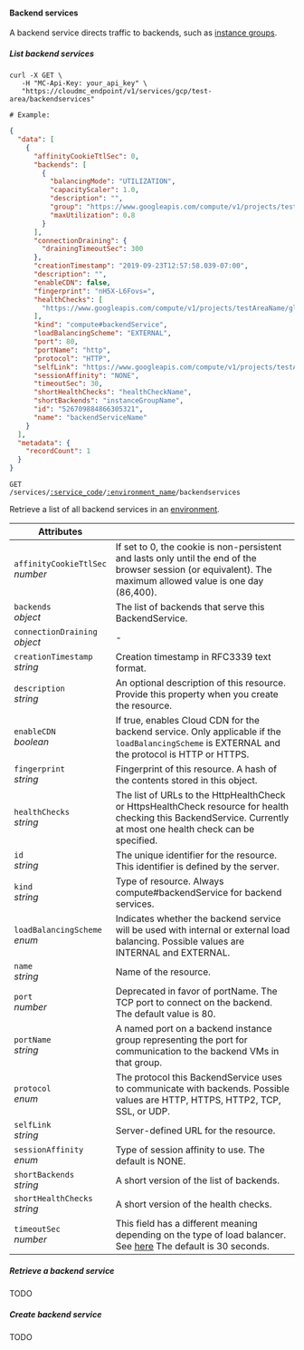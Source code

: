 #### Backend services

A backend service directs traffic to backends, such as [instance groups](#gcp-instance-groups).

<!-------------------- LIST BACKEND SERVICES -------------------->

##### List backend services

```shell
curl -X GET \
   -H "MC-Api-Key: your_api_key" \
   "https://cloudmc_endpoint/v1/services/gcp/test-area/backendservices"

# Example:
```

```json
{
  "data": [
    {
      "affinityCookieTtlSec": 0,
      "backends": [
        {
          "balancingMode": "UTILIZATION",
          "capacityScaler": 1.0,
          "description": "",
          "group": "https://www.googleapis.com/compute/v1/projects/testAreaName/zones/us-central1-a/instanceGroups/instanceGroupName",
          "maxUtilization": 0.8
        }
      ],
      "connectionDraining": {
        "drainingTimeoutSec": 300
      },
      "creationTimestamp": "2019-09-23T12:57:58.039-07:00",
      "description": "",
      "enableCDN": false,
      "fingerprint": "nH5X-L6Fovs=",
      "healthChecks": [
        "https://www.googleapis.com/compute/v1/projects/testAreaName/global/healthChecks/healthCheckName"
      ],
      "kind": "compute#backendService",
      "loadBalancingScheme": "EXTERNAL",
      "port": 80,
      "portName": "http",
      "protocol": "HTTP",
      "selfLink": "https://www.googleapis.com/compute/v1/projects/testAreaName/global/backendServices/backendServiceName",
      "sessionAffinity": "NONE",
      "timeoutSec": 30,
      "shortHealthChecks": "healthCheckName",
      "shortBackends": "instanceGroupName",
      "id": "526709884866305321",
      "name": "backendServiceName"
    }
  ],
  "metadata": {
    "recordCount": 1
  }
}
```

<code>GET /services/<a href="#administration-service-connections">:service_code</a>/<a href="#administration-environments">:environment_name</a>/backendservices</code>

Retrieve a list of all backend services in an [environment](#administration-environments).

| Attributes                          | &nbsp; |
| ----------------------------------- | ------ |
| `affinityCookieTtlSec`<br/>*number* | If set to 0, the cookie is non-persistent and lasts only until the end of the browser session (or equivalent). The maximum allowed value is one day (86,400).|
| `backends`<br/>*object*             | The list of backends that serve this BackendService.|
| `connectionDraining`<br/>*object*   | - |
| `creationTimestamp`<br/>*string*    | Creation timestamp in RFC3339 text format. |
| `description`<br/>*string*          | An optional description of this resource. Provide this property when you create the resource.|
| `enableCDN`<br/>*boolean*           | If true, enables Cloud CDN for the backend service. Only applicable if the `loadBalancingScheme` is EXTERNAL and the protocol is HTTP or HTTPS. |
| `fingerprint`<br/>*string*          | Fingerprint of this resource. A hash of the contents stored in this object. |
| `healthChecks`<br/>*string*         | The list of URLs to the HttpHealthCheck or HttpsHealthCheck resource for health checking this BackendService. Currently at most one health check can be specified. |
| `id`<br/>*string*                   | The unique identifier for the resource. This identifier is defined by the server. |
| `kind`<br/>*string*                 | Type of resource. Always compute#backendService for backend services.|
| `loadBalancingScheme`<br/>*enum*    | Indicates whether the backend service will be used with internal or external load balancing. Possible values are INTERNAL and EXTERNAL.|
| `name`<br/>*string*                 | Name of the resource. |
| `port`<br/>*number*                 | Deprecated in favor of portName. The TCP port to connect on the backend. The default value is 80. |
| `portName`<br/>*string*             | A named port on a backend instance group representing the port for communication to the backend VMs in that group. |
| `protocol`<br/>*enum*               | The protocol this BackendService uses to communicate with backends. Possible values are HTTP, HTTPS, HTTP2, TCP, SSL, or UDP. |
| `selfLink`<br/>*string*             | Server-defined URL for the resource. |
| `sessionAffinity`<br/>*enum*        | Type of session affinity to use. The default is NONE. |
| `shortBackends`<br/>*string*        | A short version of the list of backends. |
| `shortHealthChecks`<br/>*string*    | A short version of the health checks. |
| `timeoutSec`<br/>*number*           | This field has a different meaning depending on the type of load balancer. See [here](https://cloud.google.com/load-balancing/docs/backend-service#backend_service_settings) The default is 30 seconds. |

<!-------------------- RETRIEVE A BACKEND SERVICE -------------------->

##### Retrieve a backend service

TODO

<!-------------------- CREATE A BACKEND SERVICE -------------------->

##### Create backend service

TODO
